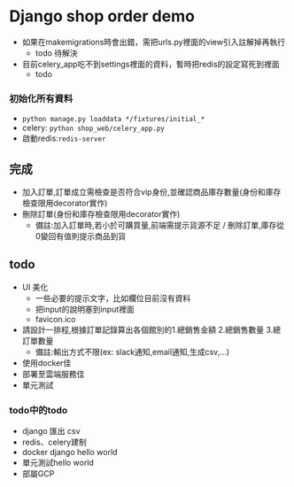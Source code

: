 # Django shop order demo

* 如果在makemigrations時會出錯，需把urls.py裡面的view引入註解掉再執行
    * todo 待解決
* 目前celery_app吃不到settings裡面的資料，暫時把redis的設定寫死到裡面
    * todo

### 初始化所有資料
* `python manage.py loaddata */fixtures/initial_*`
* celery: `python shop_web/celery_app.py `
* 啟動redis:`redis-server`

## 完成
* 加入訂單,訂單成立需檢查是否符合vip身份,並確認商品庫存數量(身份和庫存檢查限用decorator實作)
* 刪除訂單(身份和庫存檢查限用decorator實作)
    * 備註:加入訂單時,若小於可購買量,前端需提示貨源不足 / 刪除訂單,庫存從0變回有值則提示商品到貨

## todo
* UI 美化
    * 一些必要的提示文字，比如欄位目前沒有資料
    * 把input的說明塞到input裡面 
    * favicon.ico
* 請設計一排程,根據訂單記錄算出各個館別的1.總銷售金額 2.總銷售數量 3.總訂單數量
    * 備註:輸出方式不限(ex: slack通知,email通知,生成csv,...)
* 使用docker佳
* 部署至雲端服務佳
* 單元測試

### todo中的todo
* django 匯出 csv
* redis、celery建制
* docker django hello world
* 單元測試hello world
* 部屬GCP